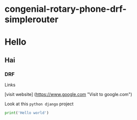 # congenial-rotary-phone-drf-simplerouter

# Hello
## Hai
### DRF

Links


[visit website] (https://www.google.com "Visit to google.com")

Look at this `python django` project 

```python
print('Hello world')
```